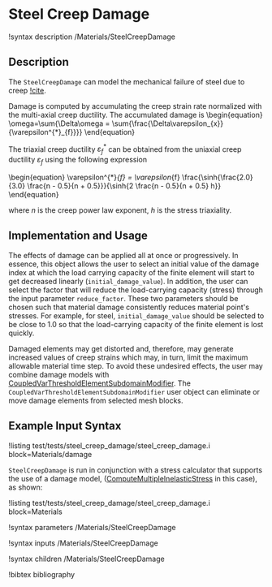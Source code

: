 # Steel Creep Damage

!syntax description /Materials/SteelCreepDamage

## Description

The `SteelCreepDamage` can model the mechanical failure of steel due to creep [!cite](oh2011creep).

Damage is computed by accumulating the creep strain rate normalized with the multi-axial creep ductility. The accumulated damage is 
\begin{equation}
\omega=\sum{\Delta\omega = \sum{\frac{\Delta\varepsilon_{x}}{\varepsilon^{*}_{f}}}}
\end{equation}

The triaxial creep ductility $\varepsilon^{*}_{f}$ can be obtained from the uniaxial creep ductility $\varepsilon_f$ using the following expression

\begin{equation}
\varepsilon^{*}_{f} = \varepsilon_{f} \frac{\sinh{\frac{2.0}{3.0} \frac{n - 0.5}{n + 0.5}}}{\sinh{2 \frac{n - 0.5}{n + 0.5} h}}
\end{equation}

where $n$ is the creep power law exponent, $h$ is the stress triaxiality.

## Implementation and Usage

The effects of damage can be applied all at once or progressively. In essence, this object allows the user to select an initial value of the damage index at which the load carrying capacity of the finite element will start to get decreased linearly (`initial_damage_value`). In addition, the user can select the factor that will reduce the load-carrying capacity (stress) through the input parameter `reduce_factor`. These two parameters should be chosen such that material damage consistently reduces material point's stresses. For example, for steel, `initial_damage_value` should be selected to be close to 1.0 so that the load-carrying capacity of the finite element is lost quickly. 

Damaged elements may get distorted and, therefore, may generate increased values of creep strains which may, in turn, limit the maximum allowable material time step. To avoid these undesired effects, the user may combine damage models with [CoupledVarThresholdElementSubdomainModifier](CoupledVarThresholdElementSubdomainModifier.md). The `CoupledVarThresholdElementSubdomainModifier` user object can eliminate or move damage elements from selected mesh blocks.   

## Example Input Syntax

!listing test/tests/steel_creep_damage/steel_creep_damage.i block=Materials/damage

`SteelCreepDamage` is run in conjunction with a stress calculator that supports the use of a damage model, ([ComputeMultipleInelasticStress](ComputeMultipleInelasticStress.md) in this case), as shown:

!listing test/tests/steel_creep_damage/steel_creep_damage.i block=Materials

!syntax parameters /Materials/SteelCreepDamage

!syntax inputs /Materials/SteelCreepDamage

!syntax children /Materials/SteelCreepDamage

!bibtex bibliography
